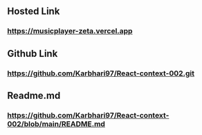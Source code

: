 ## Hosted Link
### https://musicplayer-zeta.vercel.app

## Github Link
### https://github.com/Karbhari97/React-context-002.git

## Readme.md 
### https://github.com/Karbhari97/React-context-002/blob/main/README.md